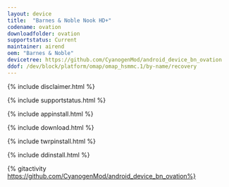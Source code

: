 ```yaml
---
layout: device
title:  "Barnes & Noble Nook HD+"
codename: ovation
downloadfolder: ovation
supportstatus: Current
maintainer: airend
oem: "Barnes & Noble"
devicetree: https://github.com/CyanogenMod/android_device_bn_ovation
ddof: /dev/block/platform/omap/omap_hsmmc.1/by-name/recovery
---
```


{% include disclaimer.html %}

{% include supportstatus.html %}

{% include appinstall.html %}

{% include download.html %}

{% include twrpinstall.html %}

{% include ddinstall.html %}

{% gitactivity  https://github.com/CyanogenMod/android_device_bn_ovation%}
